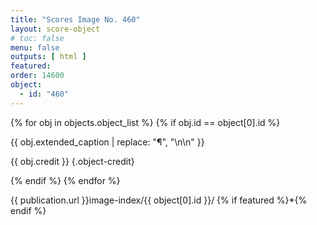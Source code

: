 ```yaml
---
title: "Scores Image No. 460"
layout: score-object
# toc: false
menu: false
outputs: [ html ]
featured: 
order: 14600
object:
  - id: "460"
---
```


{% for obj in objects.object_list %}
{% if obj.id == object[0].id %}

{{ obj.extended_caption | replace: "¶", "\n\n" }}

{{ obj.credit }} {.object-credit}

{% endif %}
{% endfor %}

<div class="object-credit object-url is-print-only">

{{ publication.url }}image-index/{{ object[0].id }}/ {% if featured %}*{% endif %}

</div>
